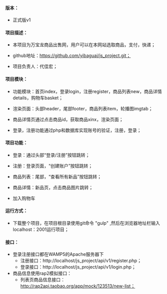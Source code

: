#### 版本：

 * 正式版v1

   

#### 项目描述：

 * 本项目为万宝龙商品出售网，用户可以在本网站选取商品，支付，快递；

 * github地址：https://github.com/yibaguai/js_project.git；

 * 项目负责人：代佳宏；

   

#### 项目模块：

 * 功能模块：首页index，登录login，注册register，商品列表new，商品详情details，购物车basket；

 * 渲染页面：头部header，尾部footer，商品列表item，轮播图imgtab；

 * 商品详情页通过点击商品id，获取商品xinx，渲染页面；

 * 登录，注册功能通过php和数据库实现账号的验证，注册，登录； 

   

#### 项目功能：

 * 登录：通过头部“登录/注册”按钮跳转；

 * 注册：登录页面，“创建账户”按钮跳转；

 * 商品列表：尾部，“查看所有新品”按钮跳转；

 * 商品详情：新品页，点击商品图片跳转；

 * 加入购物车

   

#### 运行方式：

 * 下载整个项目，在项目根目录使用git命令  "gulp" ,然后在浏览器地址栏输入 localhost：2001运行项目；

   

#### 接口：

* 登录注册接口都在WAMP5的Apache服务器下 
  * 注册接口：http://localhost/js_project/api/v1/register.php；
  * 登录接口：http://localhost/js_project/api/v1/login.php；
* 商品信息使用rap2模拟接口：
  * 列表页商品信息接口：http://rap2api.taobao.org/app/mock/123513/new-list；



